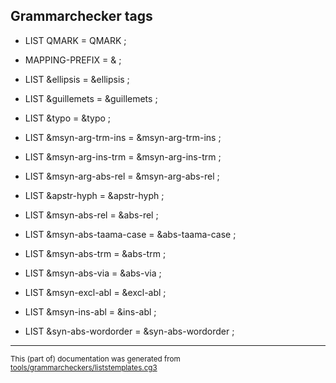 

## Grammarchecker tags
- LIST QMARK = QMARK ; 
- MAPPING-PREFIX = & ; 

- LIST &ellipsis = &ellipsis ; 
- LIST &guillemets = &guillemets ; 
- LIST &typo = &typo ; 

- LIST &msyn-arg-trm-ins = &msyn-arg-trm-ins ; 
- LIST &msyn-arg-ins-trm = &msyn-arg-ins-trm ; 
- LIST &msyn-arg-abs-rel = &msyn-arg-abs-rel ; 

- LIST &apstr-hyph = &apstr-hyph ; 
- LIST &msyn-abs-rel = &abs-rel ; 
- LIST &msyn-abs-taama-case = &abs-taama-case ; 
- LIST &msyn-abs-trm = &abs-trm ; 
- LIST &msyn-abs-via = &abs-via ; 
- LIST &msyn-excl-abl = &excl-abl ; 
- LIST &msyn-ins-abl = &ins-abl ; 
- LIST &syn-abs-wordorder = &syn-abs-wordorder ; 

* * *

<small>This (part of) documentation was generated from [tools/grammarcheckers/liststemplates.cg3](https://github.com/giellalt/lang-kal/blob/main/tools/grammarcheckers/liststemplates.cg3)</small>
